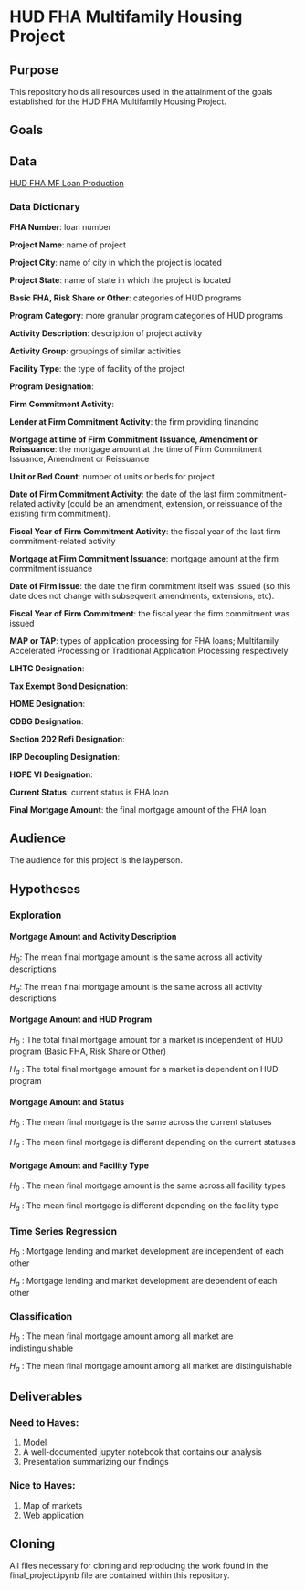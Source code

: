 # HUD FHA Multifamily Housing Project

## Purpose
This repository holds all resources used in the attainment of the goals established for the HUD FHA Multifamily Housing Project.

## Goals


## Data
[HUD FHA MF Loan Production](https://www.hud.gov/program_offices/housing/mfh/mfdata/mfproduction)

### Data Dictionary
**FHA Number**: loan number

**Project Name**: name of project

**Project City**: name of city in which the project is located

**Project State**: name of state in which the project is located

**Basic FHA, Risk Share or Other**: categories of HUD programs

**Program Category**: more granular program categories of HUD programs

**Activity Description**: description of project activity

**Activity Group**: groupings of similar activities

**Facility Type**: the type of facility of the project

**Program Designation**: 

**Firm Commitment Activity**: 

**Lender at Firm Commitment Activity**: the firm providing financing

**Mortgage at time of Firm Commitment Issuance, Amendment or Reissuance**: the mortgage amount at the time of Firm Commitment Issuance, Amendment or Reissuance

**Unit or Bed Count**: number of units or beds for project

**Date of Firm Commitment Activity**: the date of the last firm commitment-related activity (could 
be an amendment, extension, or reissuance of the existing firm commitment).

**Fiscal Year of Firm Commitment Activity**: the fiscal year of the last firm commitment-related activity

**Mortgage at Firm Commitment Issuance**: mortgage amount at the firm commitment issuance

**Date of Firm Issue**: the date the firm commitment itself was issued (so this date does not 
change with subsequent amendments, extensions, etc).

**Fiscal Year of Firm Commitment**: the fiscal year the firm commitment was issued

**MAP or TAP**: types of application processing for FHA loans; Multifamily Accelerated Processing 
or Traditional Application Processing respectively

**LIHTC Designation**:

**Tax Exempt Bond Designation**:

**HOME Designation**:

**CDBG Designation**:

**Section 202 Refi Designation**:

**IRP Decoupling Designation**:

**HOPE VI Designation**: 

**Current Status**: current status is FHA loan

**Final Mortgage Amount**: the final mortgage amount of the FHA loan

## Audience
The audience for this project is the layperson.

## Hypotheses

### Exploration

#### Mortgage Amount and Activity Description
$H_0$: The mean final mortgage amount is the same across all activity descriptions

$H_a$: The mean final mortgage amount is the same across all activity descriptions

#### Mortgage Amount and HUD Program
$H_0$ : The total final mortgage amount for a market is independent of HUD program (Basic FHA, Risk Share or Other)

$H_a$ : The total final mortgage amount for a market is dependent on HUD program

#### Mortgage Amount and Status
$H_0$ : The mean final mortgage is the same across the current statuses

$H_a$ : The mean final mortgage is different depending on the current statuses

#### Mortgage Amount and Facility Type
$H_0$ : The mean final mortgage amount is the same across all facility types

$H_a$ : The mean final mortgage is different depending on the facility type

### Time Series Regression
$H_0$ : Mortgage lending and market development are independent of each other

$H_a$ : Mortgage lending and market development are dependent of each other

### Classification
$H_0$ : The mean final mortgage amount among all market are indistinguishable 

$H_a$ : The mean final mortgage amount among all market are distinguishable

## Deliverables

### Need to Haves:
1. Model
2. A well-documented jupyter notebook that contains our analysis
3. Presentation summarizing our findings

### Nice to Haves:
1. Map of markets
2. Web application

## Cloning
All files necessary for cloning and reproducing the work found in the final_project.ipynb file are contained within this repository.